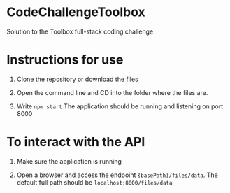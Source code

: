 # CodeChallengeToolbox
Solution to the Toolbox full-stack coding challenge

# Instructions for use

1) Clone the repository or download the files

2) Open the command line and CD into the folder where the files are.

3) Write `npm start`      The application should be running and listening on port 8000

# To interact with the API

1) Make sure the application is running

2) Open a browser and access the endpoint `{basePath}/files/data`.
The default full path should be `localhost:8000/files/data`
